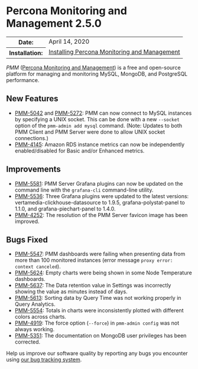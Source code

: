 # Percona Monitoring and Management 2.5.0

<table class="docutils field-list" frame="void" rules="none">
  <colgroup>
    <col class="field-name">
    <col class="field-body">
  </colgroup>
  <tbody valign="top">
    <tr class="field-odd field">
      <th class="field-name">Date:</th>
      <td class="field-body">April 14, 2020</td>
    </tr>
    <tr class="field-even field">
      <th class="field-name">Installation:</th>
      <td class="field-body">
        <a class="reference external" href="https://www.percona.com/doc/percona-monitoring-and-management/2.x/install/index-server.html">Installing Percona Monitoring and Management</a></td>
    </tr>
  </tbody>
</table>

*PMM* ([Percona Monitoring and Management](../)) is a free and open-source platform for managing and monitoring MySQL, MongoDB, and PostgreSQL performance.

## New Features
* [PMM-5042](https://jira.percona.com/browse/PMM-5042) and [PMM-5272](https://jira.percona.com/browse/PMM-5272): PMM can now connect to MySQL instances by specifying a UNIX socket. This can be done with a new `--socket` option of the `pmm-admin add mysql` command. (Note: Updates to both PMM Client and PMM Server were done to allow UNIX socket connections.)
* [PMM-4145](https://jira.percona.com/browse/PMM-4145): Amazon RDS instance metrics can now be independently enabled/disabled for Basic and/or Enhanced metrics.

## Improvements
* [PMM-5581](https://jira.percona.com/browse/PMM-5581): PMM Server Grafana plugins can now be updated on the command line with the `grafana-cli` command-line utility.
* [PMM-5536](https://jira.percona.com/browse/PMM-5536): Three Grafana plugins were updated to the latest versions: vertamedia-clickhouse-datasource to 1.9.5, grafana-polystat-panel to 1.1.0, and grafana-piechart-panel to 1.4.0.
* [PMM-4252](https://jira.percona.com/browse/PMM-4252): The resolution of the PMM Server favicon image has been improved.

## Bugs Fixed
* [PMM-5547](https://jira.percona.com/browse/PMM-5547): PMM dashboards were failing when presenting data from more than 100 monitored instances (error message `proxy error: context canceled`).
* [PMM-5624](https://jira.percona.com/browse/PMM-5624): Empty charts were being shown in some Node Temperature dashboards.
* [PMM-5637](https://jira.percona.com/browse/PMM-5637): The Data retention value in Settings was incorrectly showing the value as minutes instead of days.
* [PMM-5613](https://jira.percona.com/browse/PMM-5613): Sorting data by Query Time was not working properly in Query Analytics.
* [PMM-5554](https://jira.percona.com/browse/PMM-5554): Totals in charts were inconsistently plotted with different colors across charts.
* [PMM-4919](https://jira.percona.com/browse/PMM-4919): The force option (`--force`) in `pmm-admin config` was not always working.
* [PMM-5351](https://jira.percona.com/browse/PMM-5351): The documentation on MongoDB user privileges has been corrected.

Help us improve our software quality by reporting any bugs you encounter using [our bug tracking system](https://jira.percona.com/secure/Dashboard.jspa).

